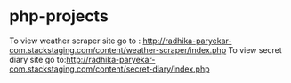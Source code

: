# php-projects

To view weather scraper site go to : http://radhika-paryekar-com.stackstaging.com/content/weather-scraper/index.php
To view secret diary site go to:http://radhika-paryekar-com.stackstaging.com/content/secret-diary/index.php
